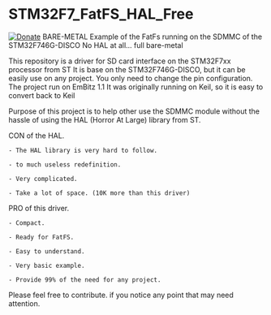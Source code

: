 # STM32F7_FatFS_HAL_Free

[![Donate](https://img.shields.io/badge/Donate-PayPal-green.svg)](https://www.paypal.me/aroyerqc)
BARE-METAL Example of the FatFs running on the SDMMC of the STM32F746G-DISCO No HAL at all... full bare-metal

This repository is a driver for SD card interface on the STM32F7xx processor from ST
It is base on the STM32F746G-DISCO, but it can be easily use on any project.
You only need to change the pin configuration.
The project run on EmBitz 1.1
It was originally running on Keil, so it is easy to convert back to Keil

Purpose of this project is to help other use the SDMMC module without the hassle of using the HAL (Horror At Large) library from ST.

CON of the HAL.
  
    - The HAL library is very hard to follow.
    
    - to much useless redefinition.
    
    - Very complicated.
    
    - Take a lot of space. (10K more than this driver)
          
 PRO of this driver.
 
    - Compact.
    
    - Ready for FatFS.
    
    - Easy to understand.
    
    - Very basic example.
    
    - Provide 99% of the need for any project.
    
Please feel free to contribute. if you notice any point that may need attention.
